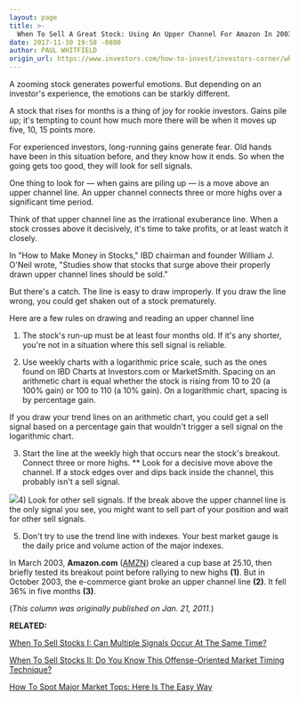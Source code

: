 ```yaml
---
layout: page
title: >-
  When To Sell A Great Stock: Using An Upper Channel For Amazon In 2003
date: 2017-11-30 19:58 -0800
author: PAUL WHITFIELD
origin_url: https://www.investors.com/how-to-invest/investors-corner/when-sell-great-stock-upper-channel-amazon
---
```





A zooming stock generates powerful emotions. But depending on an investor's experience, the emotions can be starkly different.


A stock that rises for months is a thing of joy for rookie investors. Gains pile up; it's tempting to count how much more there will be when it moves up five, 10, 15 points more.


For experienced investors, long-running gains generate fear. Old hands have been in this situation before, and they know how it ends. So when the going gets too good, they will look for sell signals.


One thing to look for — when gains are piling up — is a move above an upper channel line. An upper channel connects three or more highs over a significant time period.


Think of that upper channel line as the irrational exuberance line. When a stock crosses above it decisively, it's time to take profits, or at least watch it closely.


In "How to Make Money in Stocks," IBD chairman and founder William J. O'Neil wrote, "Studies show that stocks that surge above their properly drawn upper channel lines should be sold."


But there's a catch. The line is easy to draw improperly. If you draw the line wrong, you could get shaken out of a stock prematurely.


Here are a few rules on drawing and reading an upper channel line


1) The stock's run-up must be at least four months old. If it's any shorter, you're not in a situation where this sell signal is reliable.


2) Use weekly charts with a logarithmic price scale, such as the ones found on IBD Charts at Investors.com or MarketSmith. Spacing on an arithmetic chart is equal whether the stock is rising from 10 to 20 (a 100% gain) or 100 to 110 (a 10% gain). On a logarithmic chart, spacing is by percentage gain.


If you draw your trend lines on an arithmetic chart, you could get a sell signal based on a percentage gain that wouldn't trigger a sell signal on the logarithmic chart.


3) Start the line at the weekly high that occurs near the stock's breakout. Connect three or more highs. \*\* Look for a decisive move above the channel. If a stock edges over and dips back inside the channel, this probably isn't a sell signal.


![](https://www.investors.com/wp-content/uploads/2017/11/IC_amzn_113017.jpg)4) Look for other sell signals. If the break above the upper channel line is the only signal you see, you might want to sell part of your position and wait for other sell signals.


5) Don't try to use the trend line with indexes. Your best market gauge is the daily price and volume action of the major indexes.


In March 2003, **Amazon.com** ([AMZN](https://research.investors.com/quote.aspx?symbol=AMZN)) cleared a cup base at 25.10, then briefly tested its breakout point before rallying to new highs **(1)**. But in October 2003, the e-commerce giant broke an upper channel line **(2)**. It fell 36% in five months **(3)**.


(*This column was originally published on Jan. 21, 2011.*)


**RELATED:**


[When To Sell Stocks I: Can Multiple Signals Occur At The Same Time?](https://www.investors.com/how-to-invest/investors-corner/lightning-strikes-twice-multiple-sell-signals-can-trigger-the-same-day/)


[When To Sell Stocks II: Do You Know This Offense-Oriented Market Timing Technique?](http://www.investors.com/how-to-invest/investors-corner/how-to-build-long-term-profits-in-stocks-take-many-gains-at-20-25/)


[How To Spot Major Market Tops: Here Is The Easy Way](https://www.investors.com/how-to-invest/investors-corner/how-do-you-spot-a-major-market-top-easy-look-for-heavy-distribution/)




